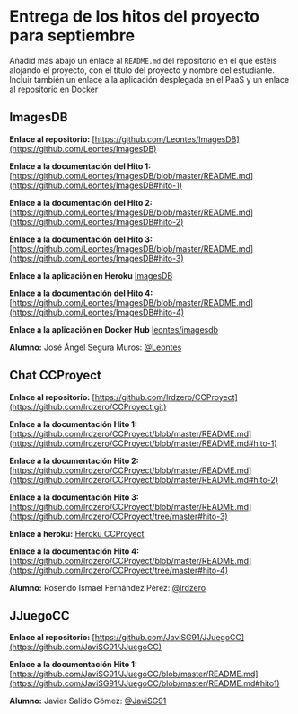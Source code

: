 # Entrega de los hitos del proyecto para septiembre

Añadid más abajo un enlace al `README.md` del repositorio en el que estéis alojando el proyecto, con el título del proyecto y nombre del
estudiante. Incluir también un enlace a la aplicación desplegada en el PaaS y un enlace al repositorio en Docker

## ImagesDB
**Enlace al repositorio:** [https://github.com/Leontes/ImagesDB](https://github.com/Leontes/ImagesDB)

**Enlace a la documentación del Hito 1:**
[https://github.com/Leontes/ImagesDB/blob/master/README.md](https://github.com/Leontes/ImagesDB#hito-1)

**Enlace a la documentación del Hito 2:**
[https://github.com/Leontes/ImagesDB/blob/master/README.md](https://github.com/Leontes/ImagesDB#hito-2)

**Enlace a la documentación del Hito 3:**
[https://github.com/Leontes/ImagesDB/blob/master/README.md](https://github.com/Leontes/ImagesDB#hito-3)

**Enlace a la aplicación en Heroku**
[ImagesDB](https://imagesdb-cc.herokuapp.com/)

**Enlace a la documentación del Hito 4:**
[https://github.com/Leontes/ImagesDB/blob/master/README.md](https://github.com/Leontes/ImagesDB#hito-4)

**Enlace a la aplicación en Docker Hub**
[leontes/imagesdb](https://hub.docker.com/r/leontes/imagesdb/)

**Alumno:**
José Ángel Segura Muros: [@Leontes](https://github.com/Leontes)

## Chat CCProyect

**Enlace al repositorio:** [https://github.com/lrdzero/CCProyect](https://github.com/lrdzero/CCProyect.git)

**Enlace a la documentación Hito 1:**
[https://github.com/lrdzero/CCProyect/blob/master/README.md](https://github.com/lrdzero/CCProyect/blob/master/README.md#hito-1)

**Enlace a la documentación Hito 2:**
[https://github.com/lrdzero/CCProyect/blob/master/README.md](https://github.com/lrdzero/CCProyect/blob/master/README.md#hito-2)

**Enlace a la documentación Hito 3:**
[https://github.com/lrdzero/CCProyect/blob/master/README.md](https://github.com/lrdzero/CCProyect/tree/master#hito-3)

**Enlace a heroku:**
[Heroku CCProyect](https://ccproyect-v-2.herokuapp.com/)

**Enlace a la documentación Hito 4:**
[https://github.com/lrdzero/CCProyect/blob/master/README.md](https://github.com/lrdzero/CCProyect/tree/master#hito-4)


**Alumno:**
Rosendo Ismael Fernández Pérez: [@lrdzero](https://github.com/lrdzero)


## JJuegoCC
**Enlace al repositorio:** [https://github.com/JaviSG91/JJuegoCC](https://github.com/JaviSG91/JJuegoCC)

**Enlace a la documentación Hito 1:** 
[https://github.com/JaviSG91/JJuegoCC/blob/master/README.md](https://github.com/JaviSG91/JJuegoCC/blob/master/README.md#hito1)  

**Alumno:** 
Javier Salido Gómez: [@JaviSG91](https://github.com/JaviSG91)
